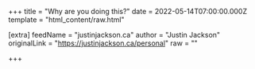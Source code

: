 
+++
title = "Why are you doing this?"
date = 2022-05-14T07:00:00.000Z
template = "html_content/raw.html"

[extra]
feedName = "justinjackson.ca"
author = "Justin Jackson"
originalLink = "https://justinjackson.ca/personal"
raw = ""

+++

